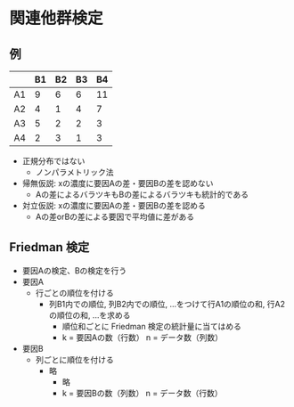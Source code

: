 # 関連他群検定
## 例

||B1|B2|B3|B4|
|---|---|---|---|---|
|A1|9|6|6|11|
|A2|4|1|4|7|
|A3|5|2|2|3|
|A4|2|3|1|3|

- 正規分布ではない
	- ノンパラメトリック法
- 帰無仮説: xの濃度に要因Aの差・要因Bの差を認めない
	- Aの差によるバラツキもBの差によるバラツキも統計的である 
- 対立仮説: xの濃度に要因Aの差・要因Bの差を認める
	- Aの差orBの差による要因で平均値に差がある

## Friedman 検定
- 要因Aの検定、Bの検定を行う
- 要因A
	- 行ごとの順位を付ける
		- 列B1内での順位, 列B2内での順位, ...をつけて行A1の順位の和, 行A2の順位の和, ...を求める
			- 順位和ごとに Friedman 検定の統計量に当てはめる
			- k = 要因Aの数（行数） n = データ数（列数）
- 要因B
	- 列ごとに順位を付ける
		- 略
			- 略
			- k = 要因Bの数（列数） n = データ数（行数）

